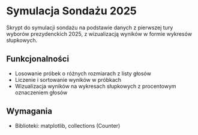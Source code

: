 # Symulacja Sondażu 2025
Skrypt do symulacji sondażu na podstawie danych z pierwszej tury wyborów prezydenckich 2025, z wizualizacją wyników w formie wykresów słupkowych.

## Funkcjonalności
* Losowanie próbek o różnych rozmiarach z listy głosów
* Liczenie i sortowanie wyników w próbkach
* Wizualizacja wyników na wykresach słupkowych z procentowym oznaczeniem głosów

## Wymagania
* Biblioteki: matplotlib, collections (Counter)
